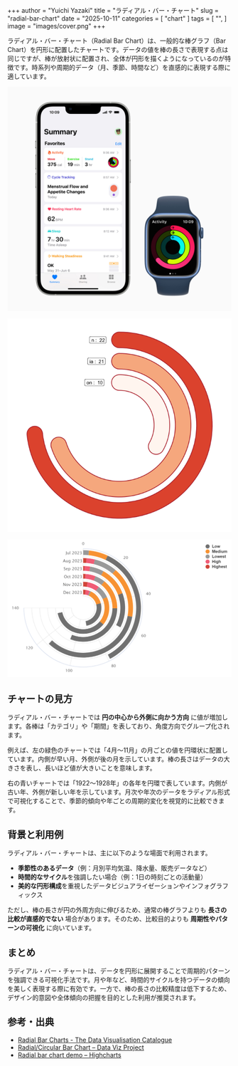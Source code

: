 +++
author = "Yuichi Yazaki"
title = "ラディアル・バー・チャート"
slug = "radial-bar-chart"
date = "2025-10-11"
categories = [
    "chart"
]
tags = [
    "",
]
image = "images/cover.png"
+++

ラディアル・バー・チャート（Radial Bar Chart）は、一般的な棒グラフ（Bar Chart）を円形に配置したチャートです。データの値を棒の長さで表現する点は同じですが、棒が放射状に配置され、全体が円形を描くようになっているのが特徴です。時系列や周期的データ（月、季節、時間など）を直感的に表現する際に適しています。

<!--more-->


![](images/mainvisual-1.png)

![](images/mainvisual-2.png)

![](images/mainvisual-3.png)


## チャートの見方

ラディアル・バー・チャートでは **円の中心から外側に向かう方向** に値が増加します。各棒は「カテゴリ」や「期間」を表しており、角度方向でグループ化されます。

例えば、左の緑色のチャートでは「4月〜11月」の月ごとの値を円環状に配置しています。内側が早い月、外側が後の月を示しています。棒の長さはデータの大きさを表し、長いほど値が大きいことを意味します。

右の青いチャートでは「1922〜1928年」の各年を円環で表しています。内側が古い年、外側が新しい年を示しています。月次や年次のデータをラディアル形式で可視化することで、季節的傾向や年ごとの周期的変化を視覚的に比較できます。


## 背景と利用例

ラディアル・バー・チャートは、主に以下のような場面で利用されます。

- **季節性のあるデータ**（例：月別平均気温、降水量、販売データなど）
- **時間的なサイクル**を強調したい場合（例：1日の時刻ごとの活動量）
- **美的な円形構成**を重視したデータビジュアライゼーションやインフォグラフィックス

ただし、棒の長さが円の外周方向に伸びるため、通常の棒グラフよりも **長さの比較が直感的でない** 場合があります。そのため、比較目的よりも **周期性やパターンの可視化** に向いています。



## まとめ

ラディアル・バー・チャートは、データを円形に展開することで周期的パターンを強調できる可視化手法です。月や年など、時間的サイクルを持つデータの傾向を美しく表現する際に有効です。一方で、棒の長さの比較精度は低下するため、デザイン的意図や全体傾向の把握を目的とした利用が推奨されます。



## 参考・出典
- [Radial Bar Charts - The Data Visualisation Catalogue](https://datavizcatalogue.com/methods/radial_bar_chart.html)
- [Radial/Circular Bar Chart – Data Viz Project](https://datavizproject.com/data-type/circular-bar-chart/)
- [Radial bar chart demo – Highcharts](https://www.highcharts.com/demo/polar-radial-bar/grid-light)
